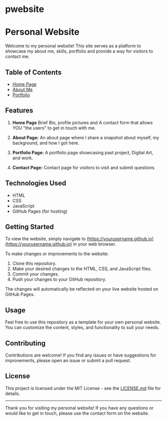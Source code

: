 # pwebsite
# Personal Website

Welcome to my personal website! This site serves as a platform to showcase my about me, skills, portfolio and provide a way for visitors to contact me.

## Table of Contents

- [Home Page](#home-page)
- [About Me](#about-me)
- [Portfolio](#portfolio)

## Features

1. **Home Page** Brief Bio, profile pictures and A contact form that allows YOU "the users" to get in touch with me.

2. **About Page:** An about page where I share a snapshot about myself, my background, and how I got here.

3. **Portfolio Page:** A portfolio page showcasing past project, Digital Art, and work.

4. **Contact Page:** Contact page for visitors to visit and submit questions

## Technologies Used

- HTML
- CSS
- JavaScript
- GitHub Pages (for hosting)

## Getting Started

To view the website, simply navigate to [https://yourusername.github.io](https://yourusername.github.io) in your web browser.

To make changes or improvements to the website:

1. Clone this repository.
2. Make your desired changes to the HTML, CSS, and JavaScript files.
3. Commit your changes.
4. Push your changes to your GitHub repository.

The changes will automatically be reflected on your live website hosted on GitHub Pages.

## Usage

Feel free to use this repository as a template for your own personal website. You can customize the content, styles, and functionality to suit your needs.

## Contributing

Contributions are welcome! If you find any issues or have suggestions for improvements, please open an issue or submit a pull request.

## License

This project is licensed under the MIT License - see the [LICENSE.md](LICENSE.md) file for details.

---

Thank you for visiting my personal website! If you have any questions or would like to get in touch, please use the contact form on the website.